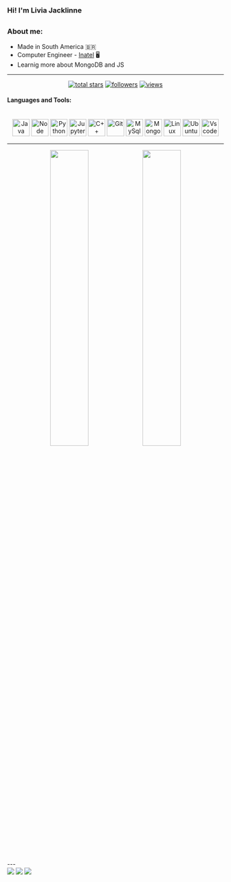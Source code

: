 ### Hi! I'm Livia Jacklinne

##

### About me: 

- Made in South America 🇧🇷
- Computer Engineer - [Inatel](https://inatel.br/home/) 🖥️
- Learnig more about MongoDB and JS 

---

<!-- Star counter - https://github.com/idealclover/GitHub-Star-Counter -->
<p align="center">
<a href="https://github.com/LiviaJacklinne?tab=repositories&sort=stargazers">    
    <img alt="total stars" title="Total stars on GitHub" src="https://custom-icon-badges.herokuapp.com/badge/dynamic/json?logo=star&color=55960c&labelColor=488207&label=Stars&style=for-the-badge&query=%24.stars&url=https://api.github-star-counter.workers.dev/user/LiviaJacklinne"/></a>
<a href="https://github.com/LiviaJacklinne?tab=followers">
    <img alt="followers" title="Follow me on Github" src="https://custom-icon-badges.herokuapp.com/github/followers/LiviaJacklinne?color=236ad3&labelColor=1155ba&style=for-the-badge&logo=person-add&label=Follow&logoColor=white"/></a>
<a href="https://github.com/LiviaJacklinne">    
    <img alt="views" title="GitHub profile views" src="https://komarev.com/ghpvc/?username=LiviaJacklinne&style=for-the-badge"/></a>
</p>

#### Languages and Tools:

<div align="center" style="display: inline_block"><br>  
  <img src="https://www.vectorlogo.zone/logos/java/java-icon.svg" alt="Java" title="Java" width="40" height="40"/>
  <img src="https://www.vectorlogo.zone/logos/nodejs/nodejs-icon.svg" alt="Node" title="Node" width="40" height="40"/>
  <img src="https://www.vectorlogo.zone/logos/python/python-icon.svg" alt="Python" title="Python" width="40" height="40">
  <img src="https://www.vectorlogo.zone/logos/jupyter/jupyter-icon.svg" alt="Jupyter" title="Jupyter" width="40" height="40">
  <img src="https://cdn-icons-png.flaticon.com/512/6132/6132222.png" alt="C++" title="C++" width="40" height="40">
  <img src="https://www.vectorlogo.zone/logos/git-scm/git-scm-icon.svg" alt="Git" title="Git" width="40" height="40">  
  <img src="https://www.vectorlogo.zone/logos/mysql/mysql-official.svg" alt="MySql" title="MySql" width="40" height="40">
  <img src="https://www.vectorlogo.zone/logos/mongodb/mongodb-icon.svg" alt="MongoDB" title="MongoDB" width="40" height="40">
  <img src="https://www.vectorlogo.zone/logos/linux/linux-icon.svg" alt="Linux" title="Linux" width="40" height="40">
  <img src="https://www.vectorlogo.zone/logos/ubuntu/ubuntu-icon.svg" alt="Ubuntu" title="Ubuntu" width="40" height="40">
  <img src="https://cdn.jsdelivr.net/gh/devicons/devicon/icons/vscode/vscode-original.svg" alt="Vscode" title="Vscode" width="40" height="40"/>           
</div>

---
<p align="center">
 <img width="42%" src="https://github-readme-stats.vercel.app/api?username=LiviaJacklinne&show_icons=true&theme=monokai&include_all_commits=true&count_private=true"/>
 <img width="42%" src="https://github-readme-stats.vercel.app/api/top-langs/?username=LiviaJacklinne&layout=compact&theme=monokai&include_all_commits=true&count_private=true"/>
</p>
---

<div> 
 <a href="https://www.linkedin.com/in/l%C3%ADvia-jacklinne-ramos-moreira-bb3014253/" target="_blank"><img src="https://img.shields.io/badge/-LinkedIn-%230077B5?style=for-the-badge&logo=linkedin&logoColor=white" target="_blank"></a> 
  <a href="https://www.instagram.com/livia_jacklinne/" target="_blank"><img src="https://img.shields.io/badge/-Instagram-%23E4405F?style=for-the-badge&logo=instagram&logoColor=white" target="_blank"></a>  
  <a href = "mailto:livia.jacklinne@gec.inatel.br"><img src="https://img.shields.io/badge/Microsoft_Outlook-0078D4?style=for-the-badge&logo=microsoft-outlook&logoColor=whit" target="_blank"></a>    
</div>

